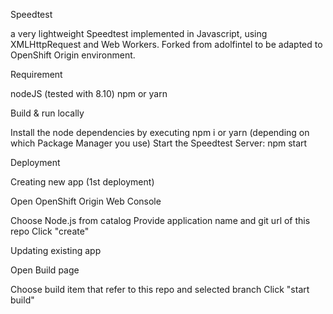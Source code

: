 Speedtest

a very lightweight Speedtest implemented in Javascript, using XMLHttpRequest and Web Workers. Forked from adolfintel to be adapted to OpenShift Origin environment.


Requirement


nodeJS (tested with 8.10)
npm or yarn



Build & run locally


Install the node dependencies by executing npm i or yarn (depending on which Package Manager you use)
Start the Speedtest Server: npm start



Deployment


Creating new app (1st deployment)



Open OpenShift Origin Web Console

Choose Node.js from catalog
Provide application name and git url of this repo
Click "create"



Updating existing app



Open Build page

Choose build item that refer to this repo and selected branch
Click "start build"